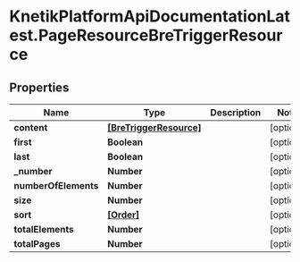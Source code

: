 # KnetikPlatformApiDocumentationLatest.PageResourceBreTriggerResource

## Properties
Name | Type | Description | Notes
------------ | ------------- | ------------- | -------------
**content** | [**[BreTriggerResource]**](BreTriggerResource.md) |  | [optional] 
**first** | **Boolean** |  | [optional] 
**last** | **Boolean** |  | [optional] 
**_number** | **Number** |  | [optional] 
**numberOfElements** | **Number** |  | [optional] 
**size** | **Number** |  | [optional] 
**sort** | [**[Order]**](Order.md) |  | [optional] 
**totalElements** | **Number** |  | [optional] 
**totalPages** | **Number** |  | [optional] 



